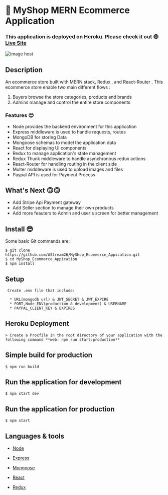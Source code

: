 # 🎁 MyShop MERN Ecommerce  Application 


### This application is deployed on Heroku. Please check it out :smile: [Live Site](https://myshop-mern-ecommerce.herokuapp.com/)

<img src="https://images2.imgbox.com/07/62/1ISGULNN_o.png" alt="image host"/>

## Description

An ecommerce store built with MERN stack, Redux , and React-Router . This ecommerce store enable two main different flows :

1. Buyers browse the store categories, products and brands
2. Admins manage and control the entire store components 

### Features 😊

  * Node provides the backend environment for this application
  * Express middleware is used to handle requests, routes
  * MongoDB for storing Data
  * Mongoose schemas to model the application data
  * React for displaying UI components
  * Redux to manage application's state management
  * Redux Thunk middleware to handle asynchronous redux actions
  * React-Router for handling routing in the client side
  * Multer middleware is used to upload images and files 
  * Paypal API is used for Payment Process

## What's Next 🙃🙃

  * Add Stripe Api Payment gateway
  * Add Seller section to manage their own products
  * Add more feauters to Admin and user's screen for better management 
  
 ## Install 😎

Some basic Git commands are:

```
$ git clone https://github.com/AStream26/MyShop_Ecommerce_Appication.git
$ cd MyShop_Ecommerce_Appication
$ npm install
```

## Setup

```
 Create .env file that include:

  * URL(mongodb url) & JWT_SECRET & JWT_EXPIRE
  * PORT,Node_ENV(production & development) & USERNAME
  * PAYPAL_CLIENT_KEY & EXPIRES
```

## Heroku Deployment

```
> Create a Procfile in the root directory of your application with the following command **web: npm run start:production**
```
 
 
 ## Simple build for production

```
$ npm run build
```

## Run the application for development

```
$ npm start dev
```

## Run the application for production

```
$ npm start
```

## Languages & tools

- [Node](https://nodejs.org/en/)

- [Express](https://expressjs.com/)

- [Mongoose](https://mongoosejs.com/)

- [React](https://reactjs.org/)

- [Redux](https://redux.js.org/)
